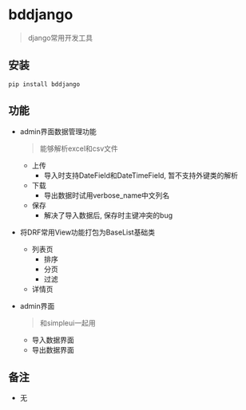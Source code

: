 # bddjango
> django常用开发工具

## 安装  

```
pip install bddjango
```

## 功能

- admin界面数据管理功能

  > 能够解析excel和csv文件

  - 上传
    - 导入时支持DateField和DateTimeField, 暂不支持外键类的解析
  - 下载
    - 导出数据时试用verbose_name中文列名
  - 保存
    - 解决了导入数据后, 保存时主键冲突的bug

- 将DRF常用View功能打包为BaseList基础类

  - 列表页
    - 排序
    - 分页
    - 过滤
  - 详情页

- admin界面

  > 和simpleui一起用

  - 导入数据界面
  - 导出数据界面

## 备注

- 无